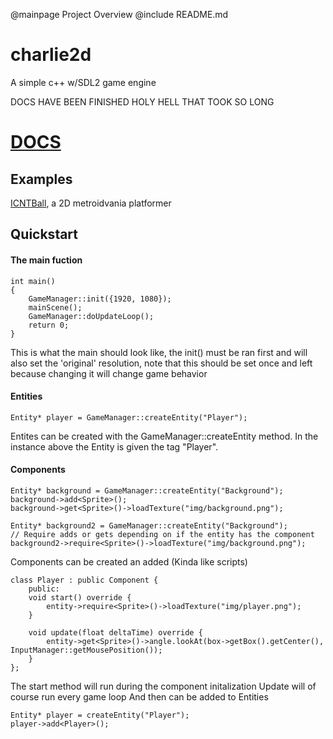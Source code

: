 @mainpage Project Overview
@include README.md
# charlie2d
A simple c++ w/SDL2 game engine

DOCS HAVE BEEN FINISHED HOLY HELL THAT TOOK SO LONG
# [DOCS](https://ethanscharlie.github.io/charlie2d/)

## Examples 

[ICNTBall](https://github.com/Ethanscharlie/ICNTBall/), a 2D metroidvania platformer

## Quickstart
#### The main fuction
```
int main()
{   
    GameManager::init({1920, 1080});
    mainScene();
    GameManager::doUpdateLoop();
    return 0;
}
```
This is what the main should look like, the init() must be ran first and will also set 
the 'original' resolution, note that this should be set once and left because changing it will change
game behavior

#### Entities
```
Entity* player = GameManager::createEntity("Player");
```
Entites can be created with the GameManager::createEntity method.
In the instance above the Entity is given the tag "Player".

#### Components
```
Entity* background = GameManager::createEntity("Background");
background->add<Sprite>();
background->get<Sprite>()->loadTexture("img/background.png");

Entity* background2 = GameManager::createEntity("Background");
// Require adds or gets depending on if the entity has the component
background2->require<Sprite>()->loadTexture("img/background.png");
```

Components can be created an added (Kinda like scripts)
```
class Player : public Component {
    public:
    void start() override {
        entity->require<Sprite>()->loadTexture("img/player.png");
    }

    void update(float deltaTime) override {
        entity->get<Sprite>()->angle.lookAt(box->getBox().getCenter(), InputManager::getMousePosition());
    }
};
```
The start method will run during the component initalization
Update will of course run every game loop
And then can be added to Entities
```
Entity* player = createEntity("Player");
player->add<Player>();
```
